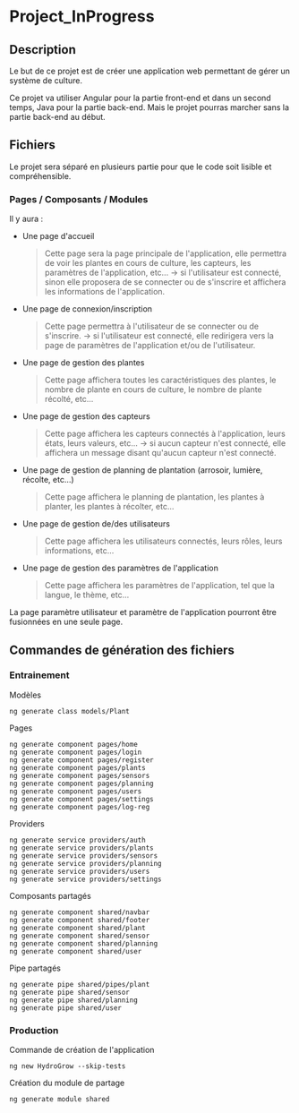 # Project_InProgress

## Description

Le but de ce projet est de créer une application web permettant de gérer un système de culture.

Ce projet va utiliser Angular pour la partie front-end et dans un second temps, Java pour la partie back-end.
Mais le projet pourras marcher sans la partie back-end au début.

## Fichiers

Le projet sera séparé en plusieurs partie pour que le code soit lisible et compréhensible.

### Pages / Composants / Modules

Il y aura :

- Une page d'accueil
  > Cette page sera la page principale de l'application, elle permettra de voir les plantes en cours de culture, les capteurs, les paramètres de l'application, etc... -> si l'utilisateur est connecté, sinon elle proposera de se connecter ou de s'inscrire et affichera les informations de l'application.
- Une page de connexion/inscription
  > Cette page permettra à l'utilisateur de se connecter ou de s'inscrire. -> si l'utilisateur est connecté, elle redirigera vers la page de paramètres de l'application et/ou de l'utilisateur.
- Une page de gestion des plantes
  > Cette page affichera toutes les caractéristiques des plantes, le nombre de plante en cours de culture, le nombre de plante récolté, etc...
- Une page de gestion des capteurs
  > Cette page affichera les capteurs connectés à l'application, leurs états, leurs valeurs, etc... -> si aucun capteur n'est connecté, elle affichera un message disant qu'aucun capteur n'est connecté.
- Une page de gestion de planning de plantation (arrosoir, lumière, récolte, etc...)
  > Cette page affichera le planning de plantation, les plantes à planter, les plantes à récolter, etc...
- Une page de gestion de/des utilisateurs
  > Cette page affichera les utilisateurs connectés, leurs rôles, leurs informations, etc...
- Une page de gestion des paramètres de l'application
  > Cette page affichera les paramètres de l'application, tel que la langue, le thème, etc...

La page paramètre utilisateur et paramètre de l'application pourront être fusionnées en une seule page.

## Commandes de génération des fichiers

### Entrainement

Modèles

```
ng generate class models/Plant
```

Pages

```
ng generate component pages/home
ng generate component pages/login
ng generate component pages/register
ng generate component pages/plants
ng generate component pages/sensors
ng generate component pages/planning
ng generate component pages/users
ng generate component pages/settings
ng generate component pages/log-reg
```

Providers

```
ng generate service providers/auth
ng generate service providers/plants
ng generate service providers/sensors
ng generate service providers/planning
ng generate service providers/users
ng generate service providers/settings
```

Composants partagés

```
ng generate component shared/navbar
ng generate component shared/footer
ng generate component shared/plant
ng generate component shared/sensor
ng generate component shared/planning
ng generate component shared/user
```

Pipe partagés

```
ng generate pipe shared/pipes/plant
ng generate pipe shared/sensor
ng generate pipe shared/planning
ng generate pipe shared/user
```

### Production

Commande de création de l'application

```
ng new HydroGrow --skip-tests
```

Création du module de partage

```
ng generate module shared
```
